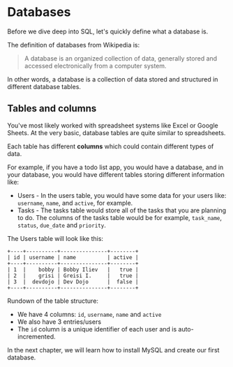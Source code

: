 # Databases

Before we dive deep into SQL, let's quickly define what a database is.

The definition of databases from Wikipedia is:

> A database is an organized collection of data, generally stored and accessed electronically from a computer system.

In other words, a database is a collection of data stored and structured in different database tables.

## Tables and columns

You've most likely worked with spreadsheet systems like Excel or Google Sheets. At the very basic, database tables are quite similar to spreadsheets.

Each table has different **columns** which could contain different types of data.

For example, if you have a todo list app, you would have a database, and in your database, you would have different tables storing different information like:

* Users - In the users table, you would have some data for your users like: `username`, `name`, and `active`, for example.
* Tasks - The tasks table would store all of the tasks that you are planning to do. The columns of the tasks table would be for example, `task_name`, `status`, `due_date` and `priority`.

The Users table will look like this:

```
+----+----------+---------------+--------+
| id | username | name          | active |
+----+----------+---------------+--------+
| 1  |    bobby | Bobby Iliev   |   true |
| 2  |    grisi | Greisi I.     |   true |
| 3  |  devdojo | Dev Dojo      |  false |
+----+----------+---------------+--------+
```

Rundown of the table structure:
* We have 4 columns: `id`, `username`, `name` and `active`
* We also have 3 entries/users
* The `id` column is a unique identifier of each user and is auto-incremented.

In the next chapter, we will learn how to install MySQL and create our first database.
